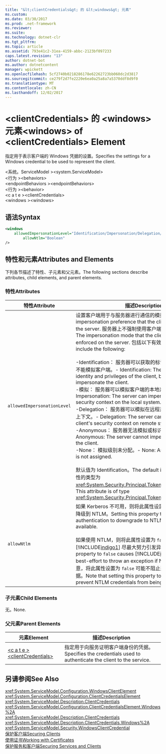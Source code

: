 ```yaml
---
title: "&lt;clientCredentials&gt; 的 &lt;windows&gt; 元素"
ms.custom: 
ms.date: 03/30/2017
ms.prod: .net-framework
ms.reviewer: 
ms.suite: 
ms.technology: dotnet-clr
ms.tgt_pltfrm: 
ms.topic: article
ms.assetid: 793e41c2-31ea-4159-abbc-2123bf097233
caps.latest.revision: "13"
author: dotnet-bot
ms.author: dotnetcontent
manager: wpickett
ms.openlocfilehash: 5cf2740b0218286178e62262723bb060dc2d3817
ms.sourcegitcommit: ce279f2d7fe2220e6ea0a25a8a7a5370ddf8d9f0
ms.translationtype: MT
ms.contentlocale: zh-CN
ms.lasthandoff: 12/02/2017
---
```

# <a name="ltwindowsgt-of-ltclientcredentialsgt-element"></a><span data-ttu-id="16e0f-102">&lt;clientCredentials&gt; 的 &lt;windows&gt; 元素</span><span class="sxs-lookup"><span data-stu-id="16e0f-102">&lt;windows&gt; of &lt;clientCredentials&gt; Element</span></span>
<span data-ttu-id="16e0f-103">指定用于表示客户端的 Windows 凭据的设置。</span><span class="sxs-lookup"><span data-stu-id="16e0f-103">Specifies the settings for a Windows credential to be used to represent the client.</span></span>  
  
 <span data-ttu-id="16e0f-104">\<系统。ServiceModel ></span><span class="sxs-lookup"><span data-stu-id="16e0f-104">\<system.ServiceModel></span></span>  
<span data-ttu-id="16e0f-105">\<行为 ></span><span class="sxs-lookup"><span data-stu-id="16e0f-105">\<behaviors></span></span>  
<span data-ttu-id="16e0f-106">\<endpointBehaviors ></span><span class="sxs-lookup"><span data-stu-id="16e0f-106">\<endpointBehaviors></span></span>  
<span data-ttu-id="16e0f-107">\<行为 ></span><span class="sxs-lookup"><span data-stu-id="16e0f-107">\<behavior></span></span>  
<span data-ttu-id="16e0f-108">\<c a t e ></span><span class="sxs-lookup"><span data-stu-id="16e0f-108">\<clientCredentials></span></span>  
<span data-ttu-id="16e0f-109">\<windows ></span><span class="sxs-lookup"><span data-stu-id="16e0f-109">\<windows></span></span>  
  
## <a name="syntax"></a><span data-ttu-id="16e0f-110">语法</span><span class="sxs-lookup"><span data-stu-id="16e0f-110">Syntax</span></span>  
  
```xml  
<windows   
    allowedImpersonationLevel="Identification/Impersonation/Delegation/Anonymous/None"  
        allowNtlm="Boolean"  
/>  
```  
  
## <a name="attributes-and-elements"></a><span data-ttu-id="16e0f-111">特性和元素</span><span class="sxs-lookup"><span data-stu-id="16e0f-111">Attributes and Elements</span></span>  
 <span data-ttu-id="16e0f-112">下列各节描述了特性、子元素和父元素。</span><span class="sxs-lookup"><span data-stu-id="16e0f-112">The following sections describe attributes, child elements, and parent elements.</span></span>  
  
### <a name="attributes"></a><span data-ttu-id="16e0f-113">特性</span><span class="sxs-lookup"><span data-stu-id="16e0f-113">Attributes</span></span>  
  
|<span data-ttu-id="16e0f-114">特性</span><span class="sxs-lookup"><span data-stu-id="16e0f-114">Attribute</span></span>|<span data-ttu-id="16e0f-115">描述</span><span class="sxs-lookup"><span data-stu-id="16e0f-115">Description</span></span>|  
|---------------|-----------------|  
|`allowedImpersonationLevel`|<span data-ttu-id="16e0f-116">设置客户端用于与服务器进行通信的模拟首选项。</span><span class="sxs-lookup"><span data-stu-id="16e0f-116">Sets the impersonation preference that the client communicates to the server.</span></span> <span data-ttu-id="16e0f-117">服务器上不强制使用客户端所选择的模拟模式。</span><span class="sxs-lookup"><span data-stu-id="16e0f-117">The impersonation mode that the client selects is not enforced on the server.</span></span> <span data-ttu-id="16e0f-118">包括以下有效值：</span><span class="sxs-lookup"><span data-stu-id="16e0f-118">Valid values include the following:</span></span><br /><br /> <span data-ttu-id="16e0f-119">-Identification： 服务器可以获取的标识和权限的客户端，但不能模拟客户端。</span><span class="sxs-lookup"><span data-stu-id="16e0f-119">-   Identification: The server can get the identity and privileges of the client, but cannot impersonate the client.</span></span><br /><span data-ttu-id="16e0f-120">-模拟： 服务器可以模拟客户端的本地系统上的安全上下文。</span><span class="sxs-lookup"><span data-stu-id="16e0f-120">-   Impersonation: The server can impersonate the client's security context on the local system.</span></span><br /><span data-ttu-id="16e0f-121">-Delegation： 服务器可以模拟在远程系统上的客户端的安全上下文。</span><span class="sxs-lookup"><span data-stu-id="16e0f-121">-   Delegation: The server can impersonate the client's security context on remote systems.</span></span><br /><span data-ttu-id="16e0f-122">-Anonymous： 服务器无法模拟或标识客户端。</span><span class="sxs-lookup"><span data-stu-id="16e0f-122">-   Anonymous: The server cannot impersonate or identify the client.</span></span><br /><span data-ttu-id="16e0f-123">-None： 模拟级别未分配。</span><span class="sxs-lookup"><span data-stu-id="16e0f-123">-   None: An impersonation level is not assigned.</span></span><br /><br /> <span data-ttu-id="16e0f-124">默认值为 Identification。</span><span class="sxs-lookup"><span data-stu-id="16e0f-124">The default is Identification.</span></span> <span data-ttu-id="16e0f-125">此属性的类型为 <xref:System.Security.Principal.TokenImpersonationLevel>。</span><span class="sxs-lookup"><span data-stu-id="16e0f-125">This attribute is of type <xref:System.Security.Principal.TokenImpersonationLevel>.</span></span>|  
|`allowNtlm`|<span data-ttu-id="16e0f-126">如果 Kerberos 不可用，则将此属性设置为 `true` 可令身份验证降级到 NTLM。</span><span class="sxs-lookup"><span data-stu-id="16e0f-126">Setting this property to `true` allows authentication to downgrade to NTLM if Kerberos is not available.</span></span><br /><br /> <span data-ttu-id="16e0f-127">如果使用 NTLM，则将此属性设置为 `false` 将导致 [!INCLUDE[indigo1](../../../../../includes/indigo1-md.md)] 尽最大努力引发异常。</span><span class="sxs-lookup"><span data-stu-id="16e0f-127">Setting this property to `false` causes [!INCLUDE[indigo1](../../../../../includes/indigo1-md.md)] to make a best-effort to throw an exception if NTLM is used.</span></span> <span data-ttu-id="16e0f-128">请注意，将此属性设置为 `false` 可能不阻止通过网络发送 NTLM 凭据。</span><span class="sxs-lookup"><span data-stu-id="16e0f-128">Note that setting this property to `false` may not prevent NTLM credentials from being sent over the wire.</span></span>|  
  
### <a name="child-elements"></a><span data-ttu-id="16e0f-129">子元素</span><span class="sxs-lookup"><span data-stu-id="16e0f-129">Child Elements</span></span>  
 <span data-ttu-id="16e0f-130">无。</span><span class="sxs-lookup"><span data-stu-id="16e0f-130">None.</span></span>  
  
### <a name="parent-elements"></a><span data-ttu-id="16e0f-131">父元素</span><span class="sxs-lookup"><span data-stu-id="16e0f-131">Parent Elements</span></span>  
  
|<span data-ttu-id="16e0f-132">元素</span><span class="sxs-lookup"><span data-stu-id="16e0f-132">Element</span></span>|<span data-ttu-id="16e0f-133">描述</span><span class="sxs-lookup"><span data-stu-id="16e0f-133">Description</span></span>|  
|-------------|-----------------|  
|[<span data-ttu-id="16e0f-134">\<c a t e ></span><span class="sxs-lookup"><span data-stu-id="16e0f-134">\<clientCredentials></span></span>](../../../../../docs/framework/configure-apps/file-schema/wcf/clientcredentials.md)|<span data-ttu-id="16e0f-135">指定用于向服务证明客户端身份的凭据。</span><span class="sxs-lookup"><span data-stu-id="16e0f-135">Specifies the credentials used to authenticate the client to the service.</span></span>|  
  
## <a name="see-also"></a><span data-ttu-id="16e0f-136">另请参阅</span><span class="sxs-lookup"><span data-stu-id="16e0f-136">See Also</span></span>  
 <xref:System.ServiceModel.Configuration.WindowsClientElement>  
 <xref:System.ServiceModel.Configuration.ClientCredentialsElement>  
 <xref:System.ServiceModel.Description.ClientCredentials>  
 <xref:System.ServiceModel.Configuration.ClientCredentialsElement.Windows%2A>  
 <xref:System.ServiceModel.Description.ClientCredentials>  
 <xref:System.ServiceModel.Description.ClientCredentials.Windows%2A>  
 <xref:System.ServiceModel.Security.WindowsClientCredential>  
 [<span data-ttu-id="16e0f-137">保护客户端</span><span class="sxs-lookup"><span data-stu-id="16e0f-137">Securing Clients</span></span>](../../../../../docs/framework/wcf/securing-clients.md)  
 [<span data-ttu-id="16e0f-138">使用证书</span><span class="sxs-lookup"><span data-stu-id="16e0f-138">Working with Certificates</span></span>](../../../../../docs/framework/wcf/feature-details/working-with-certificates.md)  
 [<span data-ttu-id="16e0f-139">保护服务和客户端</span><span class="sxs-lookup"><span data-stu-id="16e0f-139">Securing Services and Clients</span></span>](../../../../../docs/framework/wcf/feature-details/securing-services-and-clients.md)
